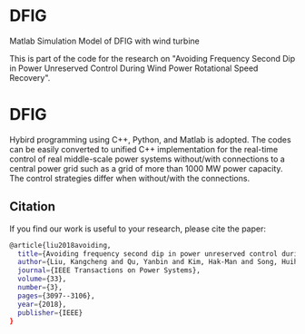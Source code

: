 # DFIG
Matlab Simulation Model of DFIG with wind turbine

This is part of the code for the research on "Avoiding Frequency Second Dip in Power Unreserved Control During Wind Power Rotational Speed Recovery".

# DFIG
Hybird programming using C++, Python, and Matlab is adopted.  The codes can be easily converted to unified C++ implementation for the real-time control of real middle-scale power systems without/with connections to a central power grid such as a grid of more than 1000 MW power capacity. The control strategies differ when without/with the connections.


## Citation
If you find our work is useful to your research, please cite the paper:


```bash
@article{liu2018avoiding,
  title={Avoiding frequency second dip in power unreserved control during wind power rotational speed recovery},
  author={Liu, Kangcheng and Qu, Yanbin and Kim, Hak-Man and Song, Huihui},
  journal={IEEE Transactions on Power Systems},
  volume={33},
  number={3},
  pages={3097--3106},
  year={2018},
  publisher={IEEE}
}
```
